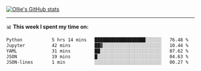 <!--
**icedpanda/icedpanda** is a ✨ _special_ ✨ repository because its `README.md` (this file) appears on your GitHub profile.

Here are some ideas to get you started:

- 🔭 I’m currently working on ...
- 🌱 I’m currently learning ...
- 👯 I’m looking to collaborate on ...
- 🤔 I’m looking for help with ...
- 💬 Ask me about ...
- 📫 How to reach me: ...
- 😄 Pronouns: ...
- ⚡ Fun fact: ...
-->
[![Ollie's GitHub stats](https://github-readme-stats-icedpanda.vercel.app/api?username=icedpanda&count_private=true&show_icons=true)](https://github.com/icedpanda)

---
📊 **This week I spent my time on:**
<!--START_SECTION:waka-->

```txt
Python           5 hrs 14 mins   ███████████████████░░░░░░   76.48 %
Jupyter          42 mins         ██▓░░░░░░░░░░░░░░░░░░░░░░   10.44 %
YAML             31 mins         ██░░░░░░░░░░░░░░░░░░░░░░░   07.62 %
JSON             19 mins         █░░░░░░░░░░░░░░░░░░░░░░░░   04.63 %
JSON-lines       1 min           ░░░░░░░░░░░░░░░░░░░░░░░░░   00.27 %
```

<!--END_SECTION:waka-->
